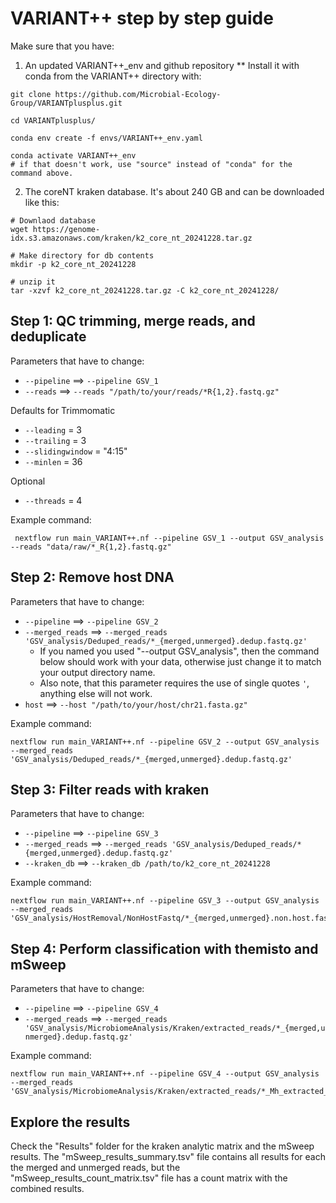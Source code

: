 # VARIANT++ step by step guide

Make sure that you have:
1. An updated VARIANT++_env and github repository
** Install it with conda from the VARIANT++ directory with: 
```
git clone https://github.com/Microbial-Ecology-Group/VARIANTplusplus.git

cd VARIANTplusplus/

conda env create -f envs/VARIANT++_env.yaml 

conda activate VARIANT++_env
# if that doesn't work, use "source" instead of "conda" for the command above.

```
2. The coreNT kraken database. It's about 240 GB and can be downloaded like this:
```
# Downlaod database
wget https://genome-idx.s3.amazonaws.com/kraken/k2_core_nt_20241228.tar.gz

# Make directory for db contents
mkdir -p k2_core_nt_20241228

# unzip it 
tar -xzvf k2_core_nt_20241228.tar.gz -C k2_core_nt_20241228/ 
```


## Step 1: QC trimming, merge reads, and deduplicate

Parameters that have to change:
* `--pipeline` ==> `--pipeline GSV_1`
* `--reads`  ==> `--reads "/path/to/your/reads/*R{1,2}.fastq.gz"`

Defaults for Trimmomatic
* `--leading` = 3
* `--trailing` = 3
* `--slidingwindow` = "4:15"
* `--minlen` = 36

Optional
* `--threads` = 4


Example command:

```
 nextflow run main_VARIANT++.nf --pipeline GSV_1 --output GSV_analysis --reads "data/raw/*_R{1,2}.fastq.gz" 
```


## Step 2: Remove host DNA

Parameters that have to change:
* `--pipeline` ==> `--pipeline GSV_2`
* `--merged_reads`  ==> `--merged_reads 'GSV_analysis/Deduped_reads/*_{merged,unmerged}.dedup.fastq.gz'`
    * If you named you used "--output GSV_analysis", then the command below should work with your data, otherwise just change it to match your output directory name.
    * Also note, that this parameter requires the use of single quotes `'`, anything else will not work. 
* `host` ==> `--host "/path/to/your/host/chr21.fasta.gz"`

Example command:
```
nextflow run main_VARIANT++.nf --pipeline GSV_2 --output GSV_analysis --merged_reads 'GSV_analysis/Deduped_reads/*_{merged,unmerged}.dedup.fastq.gz'
```




## Step 3: Filter reads with kraken

Parameters that have to change:
* `--pipeline` ==> `--pipeline GSV_3`
* `--merged_reads`  ==> `--merged_reads 'GSV_analysis/Deduped_reads/*{merged,unmerged}.dedup.fastq.gz'`
* `--kraken_db` ==> `--kraken_db /path/to/k2_core_nt_20241228`


Example command:

```
nextflow run main_VARIANT++.nf --pipeline GSV_3 --output GSV_analysis --merged_reads 'GSV_analysis/HostRemoval/NonHostFastq/*_{merged,unmerged}.non.host.fastq.gz'
```

## Step 4: Perform classification with themisto and mSweep

Parameters that have to change:
* `--pipeline` ==> `--pipeline GSV_4`
* `--merged_reads`  ==> `--merged_reads 'GSV_analysis/MicrobiomeAnalysis/Kraken/extracted_reads/*_{merged,unmerged}.dedup.fastq.gz'`


Example command:
```
nextflow run main_VARIANT++.nf --pipeline GSV_4 --output GSV_analysis --merged_reads 'GSV_analysis/MicrobiomeAnalysis/Kraken/extracted_reads/*_Mh_extracted_{merged,unmerged}.fastq.gz'
```

## Explore the results

Check the "Results" folder for the kraken analytic matrix and the mSweep results. The "mSweep_results_summary.tsv" file contains all results for each the merged and unmerged reads, but the "mSweep_results_count_matrix.tsv" file has a count matrix with the combined results.